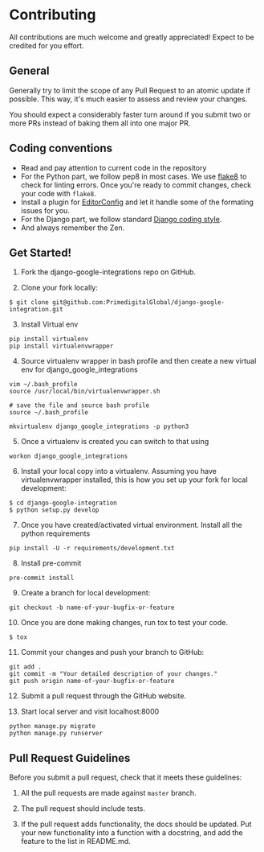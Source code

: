 # Contributing
All contributions are much welcome and greatly appreciated! Expect to be credited for you effort.

## General
Generally try to limit the scope of any Pull Request to an atomic update if possible. This way, it's much easier to assess and review your changes.

You should expect a considerably faster turn around if you submit two or more PRs instead of baking them all into one major PR.


## Coding conventions

- Read and pay attention to current code in the repository
- For the Python part, we follow pep8 in most cases. We use [flake8][flake8] to check for linting errors. Once you're ready to commit changes, check your code with `flake8`.
- Install a plugin for [EditorConfig][editorconfig] and let it handle some of the formating issues for you.
- For the Django part, we follow standard [Django coding style][django-coding style].
- And always remember the Zen.

[editorconfig]: http://editorconfig.org/
[flake8]: http://flake8.readthedocs.org/en/latest/
[django-coding style]: https://docs.djangoproject.com/en/stable/internals/contributing/writing-code/coding-style/


## Get Started!

1. Fork the django-google-integrations repo on GitHub.

2. Clone your fork locally:

`$ git clone git@github.com:PrimedigitalGlobal/django-google-integration.git`


3. Install Virtual env

```
pip install virtualenv
pip install virtualenvwrapper
```

4. Source virtualenv wrapper in bash profile and then create a new virtual env for django_google_integrations

```
vim ~/.bash_profile
source /usr/local/bin/virtualenvwrapper.sh

# save the file and source bash profile
source ~/.bash_profile

mkvirtualenv django_google_integrations -p python3
```

5. Once a virtualenv is created you can switch to that using

```
workon django_google_integrations
```

6. Install your local copy into a virtualenv. Assuming you have virtualenvwrapper installed, this is how you set up your fork for local development:
```
$ cd django-google-integration
$ python setup.py develop
```

7. Once you have created/activated virtual environment. Install all the python requirements

```
pip install -U -r requirements/development.txt
```

8. Install pre-commit

```
pre-commit install
```

9. Create a branch for local development:
```
git checkout -b name-of-your-bugfix-or-feature
```

10. Once you are done making changes, run tox to test your code.
```
$ tox
```

11. Commit your changes and push your branch to GitHub:
```
git add .
git commit -m "Your detailed description of your changes."
git push origin name-of-your-bugfix-or-feature
```

12. Submit a pull request through the GitHub website.

13. Start local server and visit localhost:8000

```
python manage.py migrate
python manage.py runserver
```

## Pull Request Guidelines
Before you submit a pull request, check that it meets these guidelines:

1. All the pull requests are made against `master` branch.

2. The pull request should include tests.

3. If the pull request adds functionality, the docs should be updated. Put your new functionality into a function with a docstring, and add the feature to the list in README.md.
